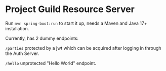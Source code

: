 # Project Guild Resource Server

Run `mvn spring-boot:run` to start it up, needs a Maven and Java 17+ installation.

Currently, has 2 dummy endpoints:

`/parties` protected by a jwt which can be acquired after logging in through the Auth Server.

`/hello` unprotected "Hello World" endpoint.